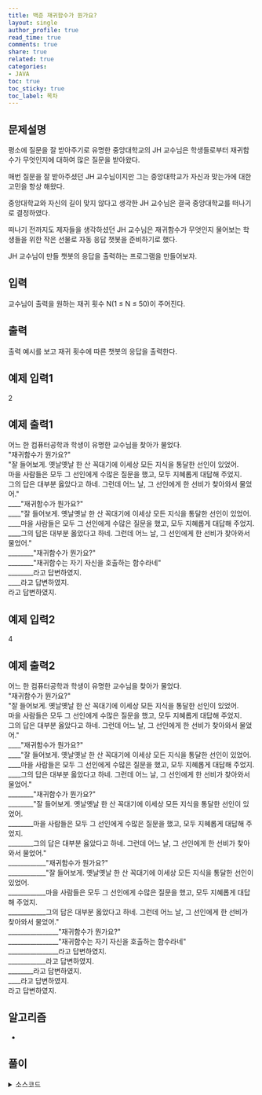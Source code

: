 ```yaml
---
title: 백준 재귀함수가 뭔가요?
layout: single
author_profile: true
read_time: true
comments: true
share: true
related: true
categories:
- JAVA
toc: true
toc_sticky: true
toc_label: 목차
---
```


## 문제설명
평소에 질문을 잘 받아주기로 유명한 중앙대학교의 JH 교수님은 학생들로부터 재귀함수가 무엇인지에 대하여 많은 질문을 받아왔다.

매번 질문을 잘 받아주셨던 JH 교수님이지만 그는 중앙대학교가 자신과 맞는가에 대한 고민을 항상 해왔다.

중앙대학교와 자신의 길이 맞지 않다고 생각한 JH 교수님은 결국 중앙대학교를 떠나기로 결정하였다.

떠나기 전까지도 제자들을 생각하셨던 JH 교수님은 재귀함수가 무엇인지 물어보는 학생들을 위한 작은 선물로 자동 응답 챗봇을 준비하기로 했다.

JH 교수님이 만들 챗봇의 응답을 출력하는 프로그램을 만들어보자.

## 입력
교수님이 출력을 원하는 재귀 횟수 N(1 ≤ N ≤ 50)이 주어진다.


## 출력
출력 예시를 보고 재귀 횟수에 따른 챗봇의 응답을 출력한다.

## 예제 입력1
2
## 예제 출력1
어느 한 컴퓨터공학과 학생이 유명한 교수님을 찾아가 물었다. <br>
"재귀함수가 뭔가요?"<br>
"잘 들어보게. 옛날옛날 한 산 꼭대기에 이세상 모든 지식을 통달한 선인이 있었어.<br>
마을 사람들은 모두 그 선인에게 수많은 질문을 했고, 모두 지혜롭게 대답해 주었지.<br>
그의 답은 대부분 옳았다고 하네. 그런데 어느 날, 그 선인에게 한 선비가 찾아와서 물었어."<br>
____"재귀함수가 뭔가요?"<br>
____"잘 들어보게. 옛날옛날 한 산 꼭대기에 이세상 모든 지식을 통달한 선인이 있었어.<br>
____마을 사람들은 모두 그 선인에게 수많은 질문을 했고, 모두 지혜롭게 대답해 주었지.<br>
____그의 답은 대부분 옳았다고 하네. 그런데 어느 날, 그 선인에게 한 선비가 찾아와서 물었어."<br>
________"재귀함수가 뭔가요?"<br>
________"재귀함수는 자기 자신을 호출하는 함수라네"<br>
________라고 답변하였지.<br>
____라고 답변하였지.<br>
라고 답변하였지.<br>

## 예제 입력2
4
## 예제 출력2
어느 한 컴퓨터공학과 학생이 유명한 교수님을 찾아가 물었다.<br>
"재귀함수가 뭔가요?"<br>
"잘 들어보게. 옛날옛날 한 산 꼭대기에 이세상 모든 지식을 통달한 선인이 있었어.<br>
마을 사람들은 모두 그 선인에게 수많은 질문을 했고, 모두 지혜롭게 대답해 주었지.<br>
그의 답은 대부분 옳았다고 하네. 그런데 어느 날, 그 선인에게 한 선비가 찾아와서 물었어."<br>
____"재귀함수가 뭔가요?"<br>
____"잘 들어보게. 옛날옛날 한 산 꼭대기에 이세상 모든 지식을 통달한 선인이 있었어.<br>
____마을 사람들은 모두 그 선인에게 수많은 질문을 했고, 모두 지혜롭게 대답해 주었지.<br>
____그의 답은 대부분 옳았다고 하네. 그런데 어느 날, 그 선인에게 한 선비가 찾아와서 물었어."<br>
________"재귀함수가 뭔가요?"<br>
________"잘 들어보게. 옛날옛날 한 산 꼭대기에 이세상 모든 지식을 통달한 선인이 있었어.<br>
________마을 사람들은 모두 그 선인에게 수많은 질문을 했고, 모두 지혜롭게 대답해 주었지.<br>
________그의 답은 대부분 옳았다고 하네. 그런데 어느 날, 그 선인에게 한 선비가 찾아와서 물었어."<br>
____________"재귀함수가 뭔가요?"<br>
____________"잘 들어보게. 옛날옛날 한 산 꼭대기에 이세상 모든 지식을 통달한 선인이 있었어.<br>
____________마을 사람들은 모두 그 선인에게 수많은 질문을 했고, 모두 지혜롭게 대답해 주었지.<br>
____________그의 답은 대부분 옳았다고 하네. 그런데 어느 날, 그 선인에게 한 선비가 찾아와서 물었어."<br>
________________"재귀함수가 뭔가요?"<br>
________________"재귀함수는 자기 자신을 호출하는 함수라네"<br>
________________라고 답변하였지.<br>
____________라고 답변하였지.<br>
________라고 답변하였지.<br>
____라고 답변하였지.<br>
라고 답변하였지.<br>


## 알고리즘
- 

## 풀이

<details>
<summary>소스코드</summary>
<div markdown="1">

```java
import java.util.*;

// 크루스칼 알고리즘
class Solution {
    int[] findparent; // 부모와 자식의 정보가 담긴 배열
    
    public int find(int child) {    // 부모 찾기
        if(findparent[child] == child) {
            return child;
        }else {
            return findparent[child] = find(findparent[child]);
        }
    }
    
    public int solution(int n, int[][] costs) {
        Arrays.sort(costs, new Comparator<int[]>() { //가중치 기준으로 오름차순 
                                                    // new Comparator<>안에 int[]넣기
            @Override                               // Override된 메소드에는 Integer를 사용해서 변수 만들기 
            public int compare(int[] o1, int[] o2) {
                Integer a = o1[2];
                Integer b = o2[2];
                return a.compareTo(b);
            }
        });
        
        findparent = new int[n];    // 초기배열에서 부모는 자기자신
        for(int i = 0; i < n; i++){
            findparent[i] = i;
        }
        
        int answer = 0;
        for(int i = 0; i < costs.length; i++){
            int firstIsland = find(costs[i][0]);
            int SecondIsland = find(costs[i][1]);
            if(firstIsland != SecondIsland) {   // 부모가 같지 않다면 연결이 안된 최솟값이므로
                findparent[SecondIsland] = firstIsland; //연결
                answer += costs[i][2];
            }
        }
        return answer;      
    }
}
```
</div>
</details>

